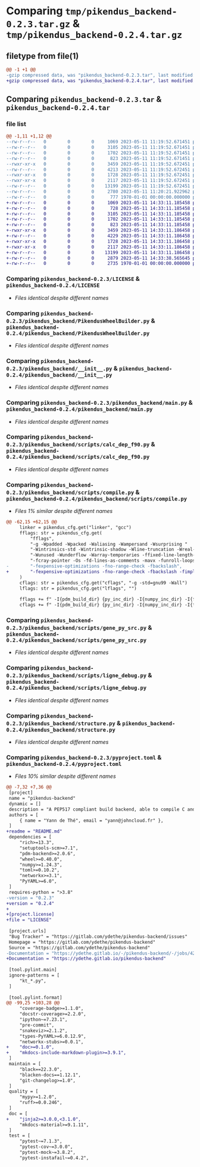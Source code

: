 # Comparing `tmp/pikendus_backend-0.2.3.tar.gz` & `tmp/pikendus_backend-0.2.4.tar.gz`

## filetype from file(1)

```diff
@@ -1 +1 @@
-gzip compressed data, was "pikendus_backend-0.2.3.tar", last modified: Thu May 11 11:20:21 2023, max compression
+gzip compressed data, was "pikendus_backend-0.2.4.tar", last modified: Thu May 11 14:33:38 2023, max compression
```

## Comparing `pikendus_backend-0.2.3.tar` & `pikendus_backend-0.2.4.tar`

### file list

```diff
@@ -1,11 +1,12 @@
--rw-r--r--   0        0        0     1069 2023-05-11 11:19:52.671451 pikendus_backend-0.2.3/LICENSE
--rw-r--r--   0        0        0     3105 2023-05-11 11:19:52.671451 pikendus_backend-0.2.3/pikendus_backend/PikendusWheelBuilder.py
--rw-r--r--   0        0        0     1702 2023-05-11 11:19:52.671451 pikendus_backend-0.2.3/pikendus_backend/__init__.py
--rw-r--r--   0        0        0      823 2023-05-11 11:19:52.671451 pikendus_backend-0.2.3/pikendus_backend/main.py
--rwxr-xr-x   0        0        0     3459 2023-05-11 11:19:52.672451 pikendus_backend-0.2.3/pikendus_backend/scripts/calc_dep_f90.py
--rw-r--r--   0        0        0     4213 2023-05-11 11:19:52.672451 pikendus_backend-0.2.3/pikendus_backend/scripts/compile.py
--rwxr-xr-x   0        0        0     1728 2023-05-11 11:19:52.672451 pikendus_backend-0.2.3/pikendus_backend/scripts/gene_py_src.py
--rwxr-xr-x   0        0        0     2117 2023-05-11 11:19:52.672451 pikendus_backend-0.2.3/pikendus_backend/scripts/ligne_debug.py
--rw-r--r--   0        0        0    13199 2023-05-11 11:19:52.672451 pikendus_backend-0.2.3/pikendus_backend/structure.py
--rw-r--r--   0        0        0     2780 2023-05-11 11:20:21.922962 pikendus_backend-0.2.3/pyproject.toml
--rw-r--r--   0        0        0      777 1970-01-01 00:00:00.000000 pikendus_backend-0.2.3/PKG-INFO
+-rw-r--r--   0        0        0     1069 2023-05-11 14:33:11.185458 pikendus_backend-0.2.4/LICENSE
+-rw-r--r--   0        0        0      728 2023-05-11 14:33:11.185458 pikendus_backend-0.2.4/README.md
+-rw-r--r--   0        0        0     3105 2023-05-11 14:33:11.185458 pikendus_backend-0.2.4/pikendus_backend/PikendusWheelBuilder.py
+-rw-r--r--   0        0        0     1702 2023-05-11 14:33:11.185458 pikendus_backend-0.2.4/pikendus_backend/__init__.py
+-rw-r--r--   0        0        0      823 2023-05-11 14:33:11.185458 pikendus_backend-0.2.4/pikendus_backend/main.py
+-rwxr-xr-x   0        0        0     3459 2023-05-11 14:33:11.186458 pikendus_backend-0.2.4/pikendus_backend/scripts/calc_dep_f90.py
+-rw-r--r--   0        0        0     4229 2023-05-11 14:33:11.186458 pikendus_backend-0.2.4/pikendus_backend/scripts/compile.py
+-rwxr-xr-x   0        0        0     1728 2023-05-11 14:33:11.186458 pikendus_backend-0.2.4/pikendus_backend/scripts/gene_py_src.py
+-rwxr-xr-x   0        0        0     2117 2023-05-11 14:33:11.186458 pikendus_backend-0.2.4/pikendus_backend/scripts/ligne_debug.py
+-rw-r--r--   0        0        0    13199 2023-05-11 14:33:11.186458 pikendus_backend-0.2.4/pikendus_backend/structure.py
+-rw-r--r--   0        0        0     2879 2023-05-11 14:33:38.565645 pikendus_backend-0.2.4/pyproject.toml
+-rw-r--r--   0        0        0     2735 1970-01-01 00:00:00.000000 pikendus_backend-0.2.4/PKG-INFO
```

### Comparing `pikendus_backend-0.2.3/LICENSE` & `pikendus_backend-0.2.4/LICENSE`

 * *Files identical despite different names*

### Comparing `pikendus_backend-0.2.3/pikendus_backend/PikendusWheelBuilder.py` & `pikendus_backend-0.2.4/pikendus_backend/PikendusWheelBuilder.py`

 * *Files identical despite different names*

### Comparing `pikendus_backend-0.2.3/pikendus_backend/__init__.py` & `pikendus_backend-0.2.4/pikendus_backend/__init__.py`

 * *Files identical despite different names*

### Comparing `pikendus_backend-0.2.3/pikendus_backend/main.py` & `pikendus_backend-0.2.4/pikendus_backend/main.py`

 * *Files identical despite different names*

### Comparing `pikendus_backend-0.2.3/pikendus_backend/scripts/calc_dep_f90.py` & `pikendus_backend-0.2.4/pikendus_backend/scripts/calc_dep_f90.py`

 * *Files identical despite different names*

### Comparing `pikendus_backend-0.2.3/pikendus_backend/scripts/compile.py` & `pikendus_backend-0.2.4/pikendus_backend/scripts/compile.py`

 * *Files 1% similar despite different names*

```diff
@@ -62,15 +62,15 @@
     linker = pikendus_cfg.get("linker", "gcc")
     fflags: str = pikendus_cfg.get(
         "fflags",
         "-g -Wpadded -Wpacked -Waliasing -Wampersand -Wsurprising "
         "-Wintrinsics-std -Wintrinsic-shadow -Wline-truncation -Wreal-q-constant "
         "-Wunused -Wunderflow -Warray-temporaries -ffixed-line-length-132 "
         "-fcray-pointer -Os -fd-lines-as-comments -mavx -funroll-loops "
-        "-fexpensive-optimizations -fno-range-check -fbackslash",
+        "-fexpensive-optimizations -fno-range-check -fbackslash -fimplicit-none",
     )
     cflags: str = pikendus_cfg.get("cflags", "-g -std=gnu99 -Wall")
     lflags: str = pikendus_cfg.get("lflags", "")
 
     fflags += f" -I{pdm_build_dir} {py_inc_dir} -I{numpy_inc_dir} -I{f2py_inc_dir}"
     cflags += f" -I{pdm_build_dir} {py_inc_dir} -I{numpy_inc_dir} -I{f2py_inc_dir}"
```

### Comparing `pikendus_backend-0.2.3/pikendus_backend/scripts/gene_py_src.py` & `pikendus_backend-0.2.4/pikendus_backend/scripts/gene_py_src.py`

 * *Files identical despite different names*

### Comparing `pikendus_backend-0.2.3/pikendus_backend/scripts/ligne_debug.py` & `pikendus_backend-0.2.4/pikendus_backend/scripts/ligne_debug.py`

 * *Files identical despite different names*

### Comparing `pikendus_backend-0.2.3/pikendus_backend/structure.py` & `pikendus_backend-0.2.4/pikendus_backend/structure.py`

 * *Files identical despite different names*

### Comparing `pikendus_backend-0.2.3/pyproject.toml` & `pikendus_backend-0.2.4/pyproject.toml`

 * *Files 10% similar despite different names*

```diff
@@ -7,32 +7,36 @@
 [project]
 name = "pikendus-backend"
 dynamic = []
 description = "A PEP517 compliant build backend, able to compile C and fortran source files"
 authors = [
     { name = "Yann de Thé", email = "yann@johncloud.fr" },
 ]
+readme = "README.md"
 dependencies = [
     "rich>=13.3",
     "setuptools-scm>=7.1",
     "pdm-backend>=2.0.6",
     "wheel>=0.40.0",
     "numpy>=1.24.3",
     "toml>=0.10.2",
     "networkx>=3.1",
     "PyYAML>=6.0",
 ]
 requires-python = ">3.8"
-version = "0.2.3"
+version = "0.2.4"
+
+[project.license]
+file = "LICENSE"
 
 [project.urls]
 "Bug Tracker" = "https://gitlab.com/ydethe/pikendus-backend/issues"
 Homepage = "https://gitlab.com/ydethe/pikendus-backend"
 Source = "https://gitlab.com/ydethe/pikendus-backend"
-Documentation = "https://ydethe.gitlab.io/-/pikendus-backend/-/jobs/4267041254/artifacts/htmldoc/index.html"
+Documentation = "https://ydethe.gitlab.io/pikendus-backend"
 
 [tool.pylint.main]
 ignore-patterns = [
     "kt_*.py",
 ]
 
 [tool.pylint.format]
@@ -99,25 +103,28 @@
     "coverage-badge>=1.1.0",
     "docstr-coverage>=2.2.0",
     "ipython~=7.23.1",
     "pre-commit",
     "snakeviz>=2.1.2",
     "types-PyYAML>=6.0.12.9",
     "networkx-stubs>=0.0.1",
+    "doc>=0.1.0",
+    "mkdocs-include-markdown-plugin>=3.9.1",
 ]
 maintain = [
     "black==22.3.0",
     "blacken-docs==1.12.1",
     "git-changelog>=1.0",
 ]
 quality = [
     "mypy>=1.2.0",
     "ruff>=0.0.246",
 ]
 doc = [
+    "jinja2>=3.0.0,<3.1.0",
     "mkdocs-material>=9.1.11",
 ]
 test = [
     "pytest~=7.1.3",
     "pytest-cov~=3.0.0",
     "pytest-mock~=3.8.2",
     "pytest-instafail~=0.4.2",
```

